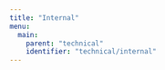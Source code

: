```yaml
---
title: "Internal"
menu:
  main:
    parent: "technical"
    identifier: "technical/internal"
---
```


